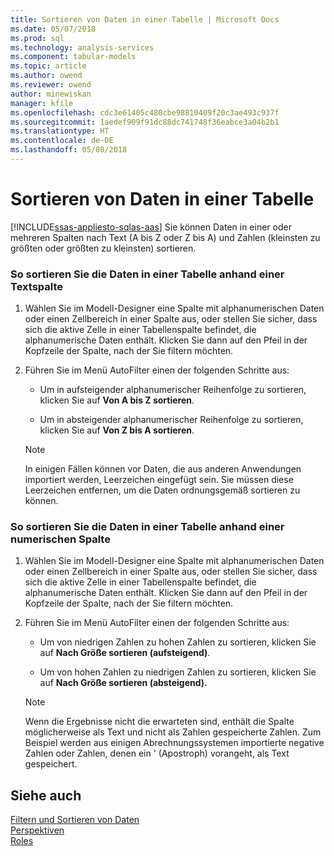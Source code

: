 ```yaml
---
title: Sortieren von Daten in einer Tabelle | Microsoft Docs
ms.date: 05/07/2018
ms.prod: sql
ms.technology: analysis-services
ms.component: tabular-models
ms.topic: article
ms.author: owend
ms.reviewer: owend
author: minewiskan
manager: kfile
ms.openlocfilehash: cdc3e61405c480cbe98810409f20c3ae493c937f
ms.sourcegitcommit: 1aedef909f91dc88dc741748f36eabce3a04b2b1
ms.translationtype: HT
ms.contentlocale: de-DE
ms.lasthandoff: 05/08/2018
---
```

# <a name="sort-data-in-a-table"></a>Sortieren von Daten in einer Tabelle 
[!INCLUDE[ssas-appliesto-sqlas-aas](../../includes/ssas-appliesto-sqlas-aas.md)]
  Sie können Daten in einer oder mehreren Spalten nach Text (A bis Z oder Z bis A) und Zahlen (kleinsten zu größten oder größten zu kleinsten) sortieren.  
  
### <a name="to-sort-the-data-in-a-table-based-on-a-text-column"></a>So sortieren Sie die Daten in einer Tabelle anhand einer Textspalte  
  
1.  Wählen Sie im Modell-Designer eine Spalte mit alphanumerischen Daten oder einen Zellbereich in einer Spalte aus, oder stellen Sie sicher, dass sich die aktive Zelle in einer Tabellenspalte befindet, die alphanumerische Daten enthält. Klicken Sie dann auf den Pfeil in der Kopfzeile der Spalte, nach der Sie filtern möchten.  
  
2.  Führen Sie im Menü AutoFilter einen der folgenden Schritte aus:  
  
    -   Um in aufsteigender alphanumerischer Reihenfolge zu sortieren, klicken Sie auf **Von A bis Z sortieren**.  
  
    -   Um in absteigender alphanumerischer Reihenfolge zu sortieren, klicken Sie auf **Von Z bis A sortieren**.  
  
    > [!NOTE]  
    >  In einigen Fällen können vor Daten, die aus anderen Anwendungen importiert werden, Leerzeichen eingefügt sein. Sie müssen diese Leerzeichen entfernen, um die Daten ordnungsgemäß sortieren zu können.  
  
### <a name="to-sort-the-data-in-a-table-based-on-a-numeric-column"></a>So sortieren Sie die Daten in einer Tabelle anhand einer numerischen Spalte  
  
1.  Wählen Sie im Modell-Designer eine Spalte mit alphanumerischen Daten oder einen Zellbereich in einer Spalte aus, oder stellen Sie sicher, dass sich die aktive Zelle in einer Tabellenspalte befindet, die alphanumerische Daten enthält. Klicken Sie dann auf den Pfeil in der Kopfzeile der Spalte, nach der Sie filtern möchten.  
  
2.  Führen Sie im Menü AutoFilter einen der folgenden Schritte aus:  
  
    -   Um von niedrigen Zahlen zu hohen Zahlen zu sortieren, klicken Sie auf **Nach Größe sortieren (aufsteigend)**.  
  
    -   Um von hohen Zahlen zu niedrigen Zahlen zu sortieren, klicken Sie auf **Nach Größe sortieren (absteigend).**  
  
    > [!NOTE]  
    >  Wenn die Ergebnisse nicht die erwarteten sind, enthält die Spalte möglicherweise als Text und nicht als Zahlen gespeicherte Zahlen. Zum Beispiel werden aus einigen Abrechnungssystemen importierte negative Zahlen oder Zahlen, denen ein ' (Apostroph) vorangeht, als Text gespeichert.  
  
## <a name="see-also"></a>Siehe auch  
 [Filtern und Sortieren von Daten](http://msdn.microsoft.com/library/55ebd7a6-2458-4398-911f-fcfeb2413f1b)   
 [Perspektiven](../../analysis-services/tabular-models/perspectives-ssas-tabular.md)   
 [Roles](../../analysis-services/tabular-models/roles-ssas-tabular.md)  
  
  
